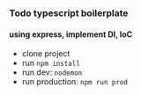 ### Todo typescript boilerplate
#### using express, implement DI, IoC
* clone project
* run `npm install`
* run dev: `nodemon`
* run production: `npm run prod`